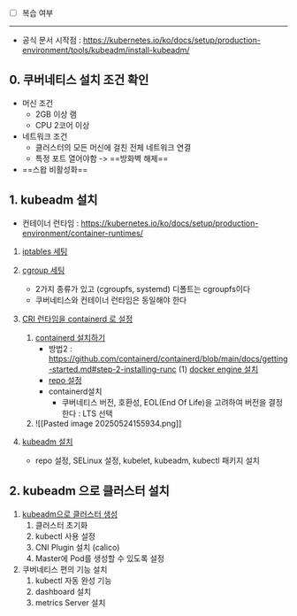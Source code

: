 - [ ] 복습 여부 
---

- 공식 문서 시작점 : https://kubernetes.io/ko/docs/setup/production-environment/tools/kubeadm/install-kubeadm/

## 0. 쿠버네티스 설치 조건 확인
- 머신 조건
	- 2GB 이상 램
	- CPU 2코어 이상 
- 네트워크 조건
	- 클러스터의 모든 머신에 걸친 전체 네트워크 연결 
	- 특정 포트 열어야함
	-> ==방화벽 해제== 
- ==스왑 비활성화== 



## 1.  kubeadm 설치 
- 컨테이너 런타임 : https://kubernetes.io/ko/docs/setup/production-environment/container-runtimes/

1) [iptables 세팅](https://kubernetes.io/ko/docs/setup/production-environment/container-runtimes/#ipv4%EB%A5%BC-%ED%8F%AC%EC%9B%8C%EB%94%A9%ED%95%98%EC%97%AC-iptables%EA%B0%80-%EB%B8%8C%EB%A6%AC%EC%A7%80%EB%90%9C-%ED%8A%B8%EB%9E%98%ED%94%BD%EC%9D%84-%EB%B3%B4%EA%B2%8C-%ED%95%98%EA%B8%B0) 

2) [cgroup 세팅](https://kubernetes.io/ko/docs/setup/production-environment/container-runtimes/#cgroup-%EB%93%9C%EB%9D%BC%EC%9D%B4%EB%B2%84) 
	- 2가지 종류가 있고 (cgroupfs, systemd) 디폴트는 cgroupfs이다 
	- 쿠버네티스와 컨테이너 런타임은 동일해야 한다 

3) [CRI 런타임을 containerd 로 설정](https://kubernetes.io/ko/docs/setup/production-environment/container-runtimes/#containerd) 
	1) [containerd 설치하기](https://github.com/containerd/containerd/blob/main/docs/getting-started.md)
		- 방법2 : https://github.com/containerd/containerd/blob/main/docs/getting-started.md#step-2-installing-runc
		(1) [docker engine 설치 ](https://docs.docker.com/engine/install/centos/)
		 - [repo 설정](https://docs.docker.com/engine/install/centos/#set-up-the-repository)
		 - containerd설치  
			- 쿠버네티스 버전, 호환성, EOL(End Of Life)을 고려하여 버전을 결정한다 : LTS 선택
	2) ![[Pasted image 20250524155934.png]]

4) [kubeadm 설치](https://kubernetes.io/ko/docs/setup/production-environment/tools/kubeadm/install-kubeadm/#kubeadm-kubelet-%EB%B0%8F-kubectl-%EC%84%A4%EC%B9%98) 
	- repo 설정, SELinux 설정, kubelet, kubeadm, kubectl 패키지 설치 


## 2. kubeadm 으로 클러스터 설치 

1. [kubeadm으로 클러스터 생성](https://kubernetes.io/docs/setup/production-environment/tools/kubeadm/create-cluster-kubeadm/) 
	1. 클러스터 초기화
	2. kubectl 사용 설정
	3. CNI Plugin 설치 (calico)
	4. Master에 Pod를 생성할 수 있도록 설정
2. 쿠버네티스 편의 기능 설치
	1. kubectl 자동 완성 기능
	2. dashboard 설치
	3. metrics Server 설치 

